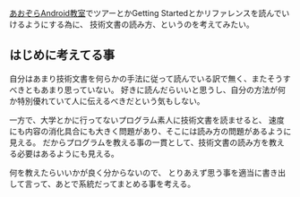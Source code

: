 [あおぞらAndroid教室](%E3%81%82%E3%81%8A%E3%81%9E%E3%82%89Android%E6%95%99%E5%AE%A4)でツアーとかGetting Startedとかリファレンスを読んでいけるようにする為に、
技術文書の読み方、というのを考えてみたい。

## はじめに考えてる事

自分はあまり技術文書を何らかの手法に従って読んでいる訳で無く、またそうすべきともあまり思っていない。
好きに読んだらいいと思うし、自分の方法が何か特別優れていて人に伝えるべきだという気もしない。

一方で、大学とかに行ってないプログラム素人に技術文書を読ませると、
速度にも内容の消化具合にも大きく問題があり、そこには読み方の問題があるように見える。
だからプログラムを教える事の一貫として、技術文書の読み方を教える必要はあるようにも見える。

何を教えたらいいかが良く分からないので、
とりあえず思う事を適当に書き出して言って、あとで系統だってまとめる事を考える。

